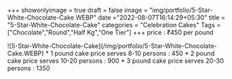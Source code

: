 +++
showonlyimage = true
draft = false
image = "img/portfolio/5-Star-White-Chocolate-Cake.WEBP"
date ="2022-08-07T16:14:29+05:30"
title = "5-Star-White-Chocolate-Cake"
categories = "Celebration Cakes"
Tags = ["Chocolate","Round","Half Kg","One Tier"]
+++
price : ₹450 per pound
<!--more--!>
![5-Star-White-Chocolate-Cake](/img/portfolio/5-Star-White-Chocolate-Cake.WEBP)
* 1 pound cake price serves 8-10 persons : 450
* 2 pound cake price serves 10-20 persons : 900
* 3 pound cake price serves 20-30 persons : 1350
